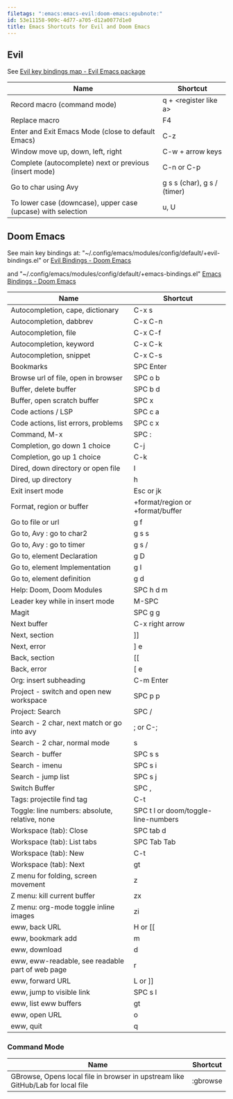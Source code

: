 ```yaml
---
filetags: ":emacs:emacs-evil:doom-emacs:epubnote:"
id: 53e11158-909c-4d77-a705-d12a0077d1e0
title: Emacs Shortcuts for Evil and Doom Emacs
---
```


## Evil

See [Evil key bindings map - Evil Emacs
package](https://github.com/emacs-evil/evil/blob/master/evil-maps.el)

| Name                                                         | Shortcut                    |
|--------------------------------------------------------------|-----------------------------|
| Record macro (command mode)                                  | q + \<register like a\>     |
| Replace macro                                                | F4                          |
| Enter and Exit Emacs Mode (close to default Emacs)           | C-z                         |
| Window move up, down, left, right                            | C-w + arrow keys            |
| Complete (autocomplete) next or previous (insert mode)       | C-n or C-p                  |
| Go to char using Avy                                         | g s s (char), g s / (timer) |
| To lower case (downcase), upper case (upcase) with selection | u, U                        |

## Doom Emacs

See main key bindings at:
"~/.config/emacs/modules/config/default/+evil-bindings.el" or [Evil
Bindings - Doom
Emacs](https://github.com/doomemacs/doomemacs/blob/master/modules/config/default/+evil-bindings.el)

and "~/.config/emacs/modules/config/default/+emacs-bindings.el" [Emacs
Bindings - Doom
Emacs](https://github.com/doomemacs/doomemacs/blob/master/modules/config/default/%2Bemacs-bindings.el)

| Name                                             | Shortcut                            |
|--------------------------------------------------|-------------------------------------|
| Autocompletion, cape, dictionary                 | C-x s                               |
| Autocompletion, dabbrev                          | C-x C-n                             |
| Autocompletion, file                             | C-x C-f                             |
| Autocompletion, keyword                          | C-x C-k                             |
| Autocompletion, snippet                          | C-x C-s                             |
| Bookmarks                                        | SPC Enter                           |
| Browse url of file, open in browser              | SPC o b                             |
| Buffer, delete buffer                            | SPC b d                             |
| Buffer, open scratch buffer                      | SPC x                               |
| Code actions / LSP                               | SPC c a                             |
| Code actions, list errors, problems              | SPC c x                             |
| Command, M-x                                     | SPC :                               |
| Completion, go down 1 choice                     | C-j                                 |
| Completion, go up 1 choice                       | C-k                                 |
| Dired, down directory or open file               | l                                   |
| Dired, up directory                              | h                                   |
| Exit insert mode                                 | Esc or jk                           |
| Format, region or buffer                         | +format/region or +format/buffer    |
| Go to file or url                                | g f                                 |
| Go to, Avy : go to char2                         | g s s                               |
| Go to, Avy : go to timer                         | g s /                               |
| Go to, element Declaration                       | g D                                 |
| Go to, element Implementation                    | g I                                 |
| Go to, element definition                        | g d                                 |
| Help: Doom, Doom Modules                         | SPC h d m                           |
| Leader key while in insert mode                  | M-SPC                               |
| Magit                                            | SPC g g                             |
| Next buffer                                      | C-x right arrow                     |
| Next, section                                    | \]\]                                |
| Next, error                                      | \] e                                |
| Back, section                                    | \[\[                                |
| Back, error                                      | \[ e                                |
| Org: insert subheading                           | C-m Enter                           |
| Project - switch and open new workspace          | SPC p p                             |
| Project: Search                                  | SPC /                               |
| Search - 2 char, next match or go into avy       | ; or C-;                            |
| Search - 2 char, normal mode                     | s                                   |
| Search - buffer                                  | SPC s s                             |
| Search - imenu                                   | SPC s i                             |
| Search - jump list                               | SPC s j                             |
| Switch Buffer                                    | SPC ,                               |
| Tags: projectile find tag                        | C-t                                 |
| Toggle: line numbers: absolute, relative, none   | SPC t l or doom/toggle-line-numbers |
| Workspace (tab): Close                           | SPC tab d                           |
| Workspace (tab): List tabs                       | SPC Tab Tab                         |
| Workspace (tab): New                             | C-t                                 |
| Workspace (tab): Next                            | gt                                  |
| Z menu for folding, screen movement              | z                                   |
| Z menu: kill current buffer                      | zx                                  |
| Z menu: org-mode toggle inline images            | zi                                  |
| eww, back URL                                    | H or \[\[                           |
| eww, bookmark add                                | m                                   |
| eww, download                                    | d                                   |
| eww, eww-readable, see readable part of web page | r                                   |
| eww, forward URL                                 | L or \]\]                           |
| eww, jump to visible link                        | SPC s l                             |
| eww, list eww buffers                            | gt                                  |
| eww, open URL                                    | o                                   |
| eww, quit                                        | q                                   |

### Command Mode

| Name                                                                            | Shortcut |
|---------------------------------------------------------------------------------|----------|
| GBrowse, Opens local file in browser in upstream like GitHub/Lab for local file | :gbrowse |
